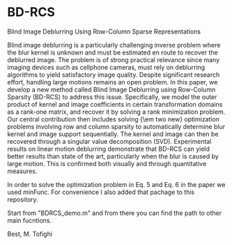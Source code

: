 # BD-RCS
Blind Image Deblurring Using Row-Column Sparse Representations

Blind image deblurring is a particularly challenging inverse problem where the blur kernel is unknown and must be estimated en route to recover the deblurred image. The problem is of strong practical relevance since many imaging devices such as cellphone cameras, must rely on deblurring algorithms to yield satisfactory image quality. Despite significant research effort, handling large motions remains an open problem. In this paper, we develop a new method called Blind Image Deblurring using Row-Column Sparsity (BD-RCS) to address this issue. Specifically, we model the outer product of kernel and image coefficients in certain transformation domains as a rank-one matrix, and recover it by solving a rank minimization problem. Our central contribution then includes solving {\em two new} optimization problems involving row and column sparsity to automatically determine blur kernel and image support sequentially. The kernel and image can then be recovered through a singular value decomposition (SVD). Experimental results on linear motion deblurring demonstrate that BD-RCS can yield better results than state of the art, particularly when the blur is caused by large motion. This is confirmed both visually and through quantitative measures.

In order to solve the optimization problem in Eq. 5 and Eq. 6 in the paper we used minFunc. For convenience I also added that pachage to this repository.

Start from "BDRCS_demo.m" and from there you can find the path to other main fucntions.

Best,
M. Tofighi
